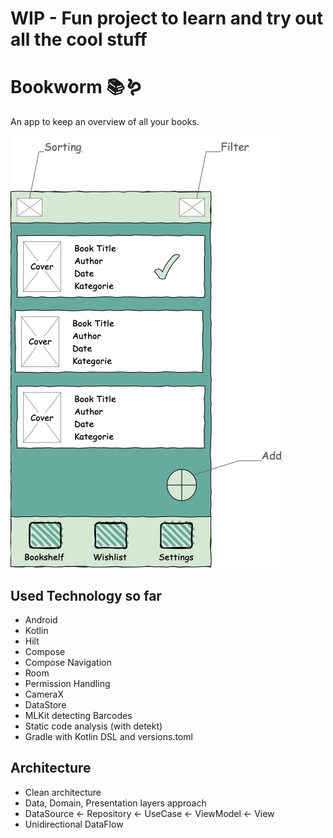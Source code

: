 # WIP - Fun project to learn and try out all the cool stuff

# Bookworm 📚🪱

An app to keep an overview of all your books.

![wireframe](https://github.com/camina-apps/Bookworm/blob/main/Untitled%20Diagram.jpg "Logo Title Text 1")

## Used Technology so far

- Android
- Kotlin
- Hilt
- Compose
- Compose Navigation
- Room
- Permission Handling
- CameraX
- DataStore
- MLKit detecting Barcodes
- Static code analysis (with detekt)
- Gradle with Kotlin DSL and versions.toml

## Architecture

- Clean architecture
- Data, Domain, Presentation layers approach
- DataSource <- Repository <- UseCase <- ViewModel <- View
- Unidirectional DataFlow  
